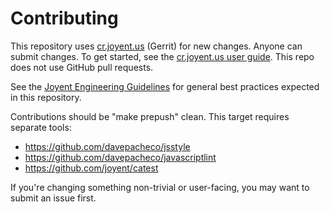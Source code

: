 # Contributing

This repository uses [cr.joyent.us](https://cr.joyent.us) (Gerrit) for new
changes. Anyone can submit changes. To get started, see the [cr.joyent.us user
guide](https://github.com/joyent/joyent-gerrit/blob/master/docs/user/README.md).
This repo does not use GitHub pull requests.

See the [Joyent Engineering
Guidelines](https://github.com/joyent/eng/blob/master/docs/index.md) for general
best practices expected in this repository.

Contributions should be "make prepush" clean. This target requires separate
tools:

- https://github.com/davepacheco/jsstyle
- https://github.com/davepacheco/javascriptlint
- https://github.com/joyent/catest

If you're changing something non-trivial or user-facing, you may want to submit
an issue first.
